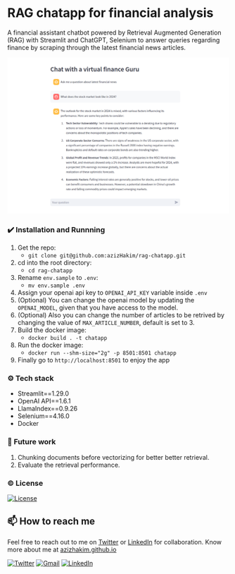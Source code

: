 # RAG chatapp for financial analysis

A financial assistant chatbot powered by Retrieval Augmented Generation (RAG) with Streamlit and ChatGPT, Selenium to answer queries regarding finance by scraping through the latest financial news articles.

![rag-chatapp demo](https://github.com/azizHakim/rag-chatapp/blob/master/images/rag-chatapp-demo.png?raw=true)


### ✔️ Installation and Runnning
1. Get the repo: 
   - `git clone git@github.com:azizHakim/rag-chatapp.git`
2. cd into the root directory: 
   - `cd rag-chatapp`
3. Rename `env.sample` to `.env`:  
    - `mv env.sample .env`
4. Assign your openai api key to `OPENAI_API_KEY` variable inside `.env`
5. (Optional) You can change the openai model by updating the `OPENAI_MODEL`, given that you have access to the model.
6. (Optional) Also you can change the number of articles to be retrived by changing the value of `MAX_ARTICLE_NUMBER`, default is set to 3.
3. Build the docker image: 
    - `docker build . -t chatapp`
4. Run the docker image: 
     - `docker run --shm-size="2g" -p 8501:8501 chatapp`
5. Finally go to `http://localhost:8501` to enjoy the app


### ⚙️ Tech stack
- Streamlit==1.29.0
- OpenAI API==1.6.1
- LlamaIndex==0.9.26
- Selenium==4.16.0
- Docker

### 🔲 Future work
1. Chunking documents before vectorizing for better better retrieval.
2. Evaluate the retrieval performance.


### ©️ License

[![License](https://img.shields.io/badge/License-Apache_2.0-blue.svg?style=for-the-badge&logoColor=white)](https://opensource.org/licenses/Apache-2.0)


## 📫 How to reach me 

Feel free to reach out to me on [Twitter](https://twitter.com/aziz_raihan19) or [LinkedIn](https://www.linkedin.com/in/aziz-hakim) for collaboration. Know more about me at [azizhakim.github.io](https://azizhakim.github.io)

[![Twitter](https://img.shields.io/badge/Twitter-1DA1F2?style=for-the-badge&logo=twitter&logoColor=white)](https://twitter.com/aziz_raihan19)
[![Gmail](https://img.shields.io/badge/Gmail-D14836?style=for-the-badge&logo=gmail&logoColor=white)](mailto:hakim.smazizul@gmail.com)
[![LinkedIn](https://img.shields.io/badge/LinkedIn-0077B5?style=for-the-badge&logo=linkedin&logoColor=white)](https://www.linkedin.com/in/aziz-hakim)